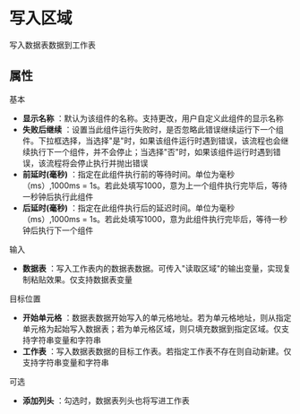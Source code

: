 # 写入区域

写入数据表数据到工作表

## 属性
基本
- **显示名称** ：默认为该组件的名称。支持更改，用户自定义此组件的显示名称
- **失败后继续** ：设置当此组件运行失败时，是否忽略此错误继续运行下一个组件。下拉框选择，当选择"是"时，如果该组件运行时遇到错误，该流程也会继续执行下一个组件，并不会停止；当选择"否"时，如果该组件运行时遇到错误，该流程将会停止执行并抛出错误
- **前延时(毫秒)** ：指定在此组件执行前的等待时间。单位为毫秒（ms）,1000ms = 1s。若此处填写1000，意为上一个组件执行完毕后，等待一秒钟后执行此组件
- **后延时(毫秒)** ：指定在此组件执行后的延迟时间。单位为毫秒（ms）,1000ms = 1s。若此处填写1000，意为此组件执行完毕后，等待一秒钟后执行下一个组件


输入

- **数据表** ：写入工作表内的数据表数据。可传入&quot;读取区域&quot;的输出变量，实现复制粘贴效果。仅支持数据表变量

目标位置

- **开始单元格** ：数据表数据开始写入的单元格地址。若为单元格地址，则从指定单元格为起始写入数据表；若为单元格区域，则只填充数据到指定区域。仅支持字符串变量和字符串
- **工作表** ：写入数据表数据的目标工作表。若指定工作表不存在则自动新建。仅支持字符串变量和字符串

可选

- **添加列头** ：勾选时，数据表列头也将写进工作表